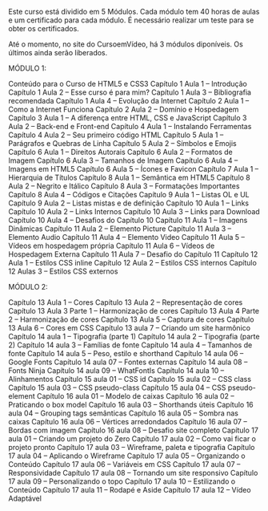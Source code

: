 Este curso está dividido em 5 Módulos. Cada módulo tem 40 horas de aulas e um certificado para cada módulo. É necessário realizar um teste para se obter os certificados.

Até o momento, no site do CursoemVídeo, há 3 módulos diponíveis. Os últimos ainda serão liberados.

MÓDULO 1:

Conteúdo para o Curso de HTML5 e CSS3
Capítulo 1 Aula 1 – Introdução
Capítulo 1 Aula 2 – Esse curso é para mim?
Capítulo 1 Aula 3 – Bibliografia recomendada
Capítulo 1 Aula 4 – Evolução da Internet
Capítulo 2 Aula 1 – Como a Internet Funciona
Capítulo 2 Aula 2 – Domínio e Hospedagem
Capítulo 3 Aula 1 – A diferença entre HTML, CSS e JavaScript
Capítulo 3 Aula 2 – Back-end e Front-end
Capítulo 4 Aula 1 – Instalando Ferramentas
Capítulo 4 Aula 2 – Seu primeiro código HTML
Capítulo 5 Aula 1 – Parágrafos e Quebras de Linha
Capítulo 5 Aula 2 – Símbolos e Emojis
Capítulo 6 Aula 1 – Direitos Autorais
Capítulo 6 Aula 2 – Formatos de Imagem
Capítulo 6 Aula 3 – Tamanhos de Imagem
Capítulo 6 Aula 4 – Imagens em HTML5
Capítulo 6 Aula 5 – Ícones e Favicon
Capítulo 7 Aula 1 – Hierarquia de Títulos
Capítulo 8 Aula 1 – Semântica em HTML5
Capítulo 8 Aula 2 – Negrito e Itálico
Capítulo 8 Aula 3 – Formatações Importantes
Capítulo 8 Aula 4 – Códigos e Citações
Capítulo 9 Aula 1 – Listas OL e UL
Capítulo 9 Aula 2 – Listas mistas e de definição
Capítulo 10 Aula 1 – Links
Capítulo 10 Aula 2 – Links Internos
Capítulo 10 Aula 3 – Links para Download
Capítulo 10 Aula 4 – Desafios do Capítulo 10
Capítulo 11 Aula 1 – Imagens Dinâmicas
Capítulo 11 Aula 2 – Elemento Picture
Capítulo 11 Aula 3 – Elemento Audio
Capítulo 11 Aula 4 – Elemento Video
Capítulo 11 Aula 5 – Vídeos em hospedagem própria
Capítulo 11 Aula 6 – Vídeos de Hospedagem Externa
Capítulo 11 Aula 7 – Desafio do Capítulo 11
Capítulo 12 Aula 1 – Estilos CSS inline
Capítulo 12 Aula 2 – Estilos CSS internos
Capítulo 12 Aulas 3 – Estilos CSS externos

MÓDULO 2:

Capítulo 13 Aula 1 – Cores
Capítulo 13 Aula 2 – Representação de cores
Capítulo 13 Aula 3 Parte 1 – Harmonização de cores
Capítulo 13 Aula 4 Parte 2 – Harmonização de cores
Capítulo 13 Aula 5 – Captura de cores
Capítulo 13 Aula 6 – Cores em CSS
Capítulo 13 aula 7 – Criando um site harmônico
Capítulo 14 aula 1 – Tipografia (parte 1)
Capítulo 14 aula 2 – Tipografia (parte 2)
Capítulo 14 aula 3 – Famílias de fonte
Capítulo 14 aula 4 – Tamanhos de fonte
Capítulo 14 aula 5 – Peso, estilo e shorthand
Capítulo 14 aula 06 – Google Fonts
Capítulo 14 aula 07 – Fontes externas
Capítulo 14 aula 08 – Fonts Ninja
Capítulo 14 aula 09 – WhatFontIs
Capítulo 14 aula 10 – Alinhamentos
Capítulo 15 aula 01 – CSS id
Capítulo 15 aula 02 – CSS class
Capítulo 15 aula 03 – CSS pseudo-class
Capítulo 15 aula 04 – CSS pseudo-element
Capítulo 16 aula 01 – Modelo de caixas
Capítulo 16 aula 02 – Praticando o box model
Capítulo 16 aula 03 – Shorthands úteis
Capítulo 16 aula 04 – Grouping tags semânticas
Capítulo 16 aula 05 – Sombra nas caixas
Capítulo 16 aula 06 – Vértices arredondados
Capítulo 16 aula 07 – Bordas com imagem
Capítulo 16 aula 08 – Desafio site completo
Capítulo 17 aula 01 – Criando um projeto do Zero
Capítulo 17 aula 02 – Como vai ficar o projeto pronto
Capítulo 17 aula 03 – Wireframe, paleta e tipografia
Capítulo 17 aula 04 – Aplicando o Wireframe
Capítulo 17 aula 05 – Organizando o Conteúdo
Capítulo 17 aula 06 – Variáveis em CSS
Capítulo 17 aula 07 – Responsividade
Capítulo 17 aula 08 – Tornando um site responsivo
Capítulo 17 aula 09 – Personalizando o topo
Capítulo 17 aula 10 – Estilizando o Conteúdo
Capítulo 17 aula 11 – Rodapé e Aside
Capítulo 17 aula 12 – Vídeo Adaptável
